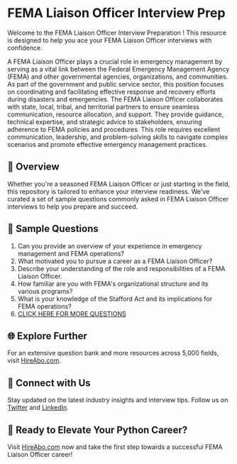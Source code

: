 # FEMA Liaison Officer Interview Prep

Welcome to the FEMA Liaison Officer Interview Preparation ! This resource is designed to help you ace your FEMA Liaison Officer interviews with confidence.

A FEMA Liaison Officer plays a crucial role in emergency management by serving as a vital link between the Federal Emergency Management Agency (FEMA) and other governmental agencies, organizations, and communities. As part of the government and public service sector, this position focuses on coordinating and facilitating effective response and recovery efforts during disasters and emergencies. The FEMA Liaison Officer collaborates with state, local, tribal, and territorial partners to ensure seamless communication, resource allocation, and support. They provide guidance, technical expertise, and strategic advice to stakeholders, ensuring adherence to FEMA policies and procedures. This role requires excellent communication, leadership, and problem-solving skills to navigate complex scenarios and promote effective emergency management practices.

## 🚀 Overview

Whether you're a seasoned FEMA Liaison Officer or just starting in the field, this repository is tailored to enhance your interview readiness. We've curated a set of sample questions commonly asked in FEMA Liaison Officer interviews to help you prepare and succeed.

## 📝 Sample Questions

1. Can you provide an overview of your experience in emergency management and FEMA operations?
2. What motivated you to pursue a career as a FEMA Liaison Officer?
3. Describe your understanding of the role and responsibilities of a FEMA Liaison Officer.
4. How familiar are you with FEMA's organizational structure and its various programs?
5. What is your knowledge of the Stafford Act and its implications for FEMA operations?
6. [CLICK HERE FOR MORE QUESTIONS](https://hireabo.com/job/17_4_14/FEMA%20Liaison%20Officer)

## 🌐 Explore Further

For an extensive question bank and more resources across 5,000 fields, visit [HireAbo.com](https://www.hireabo.com).

## 📱 Connect with Us

Stay updated on the latest industry insights and interview tips. Follow us on [Twitter](https://twitter.com/hireabo) and [LinkedIn](https://www.linkedin.com/in/hire-abo-3609972a8/).

## 🚀 Ready to Elevate Your Python Career?

Visit [HireAbo.com](https://www.hireabo.com) now and take the first step towards a successful FEMA Liaison Officer career!